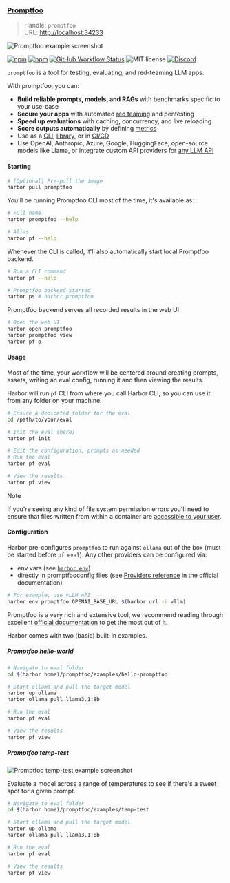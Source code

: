 ### [Promptfoo](https://github.com/promptfoo/promptfoo)

> Handle: `promptfoo`<br/>
> URL: [http://localhost:34233](http://localhost:34233)<br/>

![Promptfoo example screenshot](../docs/promptfoo.png)

[![npm](https://img.shields.io/npm/v/promptfoo)](https://npmjs.com/package/promptfoo)
[![npm](https://img.shields.io/npm/dm/promptfoo)](https://npmjs.com/package/promptfoo)
[![GitHub Workflow Status](https://img.shields.io/github/actions/workflow/status/typpo/promptfoo/main.yml)](https://github.com/promptfoo/promptfoo/actions/workflows/main.yml)
![MIT license](https://img.shields.io/github/license/promptfoo/promptfoo)
[![Discord](https://github.com/user-attachments/assets/2092591a-ccc5-42a7-aeb6-24a2808950fd)](https://discord.gg/gHPS9jjfbs)

`promptfoo` is a tool for testing, evaluating, and red-teaming LLM apps.

With promptfoo, you can:

- **Build reliable prompts, models, and RAGs** with benchmarks specific to your use-case
- **Secure your apps** with automated [red teaming](https://www.promptfoo.dev/docs/red-team/) and pentesting
- **Speed up evaluations** with caching, concurrency, and live reloading
- **Score outputs automatically** by defining [metrics](https://www.promptfoo.dev/docs/configuration/expected-outputs)
- Use as a [CLI](https://www.promptfoo.dev/docs/usage/command-line), [library](https://www.promptfoo.dev/docs/usage/node-package), or in [CI/CD](https://www.promptfoo.dev/docs/integrations/github-action)
- Use OpenAI, Anthropic, Azure, Google, HuggingFace, open-source models like Llama, or integrate custom API providers for [any LLM API](https://www.promptfoo.dev/docs/providers)

#### Starting

```bash
# [Optional] Pre-pull the image
harbor pull promptfoo
```

You'll be running Promptfoo CLI most of the time, it's available as:

```bash
# Full name
harbor promptfoo --help

# Alias
harbor pf --help
```

Whenever the CLI is called, it'll also automatically start local Promptfoo backend.

```bash
# Run a CLI command
harbor pf --help

# Promptfoo backend started
harbor ps # harbor.promptfoo
```

Promptfoo backend serves all recorded results in the web UI:

```bash
# Open the web UI
harbor open promptfoo
harbor promptfoo view
harbor pf o
```

#### Usage

Most of the time, your workflow will be centered around creating prompts, assets, writing an eval config, running it and then viewing the results.

Harbor will run `pf` CLI from where you call Harbor CLI, so you can use it from any folder on your machine.

```bash
# Ensure a dedicated folder for the eval
cd /path/to/your/eval

# Init the eval (here)
harbor pf init

# Edit the configuration, prompts as needed
# Run the eval
harbor pf eval

# View the results
harbor pf view
```

> [!NOTE]
> If you're seeing any kind of file system permission errors you'll need to ensure that files written from within a container are [accessible to your user](../docs/1.-Harbor-User-Guide#file-system-permissions).

#### Configuration

Harbor pre-configures `promptfoo` to run against `ollama` out of the box (must be started before `pf eval`). Any other providers can be configured via:

- env vars (see [`harbor env`](../docs/3.-Harbor-CLI-Reference#harbor-env))
- directly in promptfooconfig files (see [Providers reference](https://www.promptfoo.dev/docs/providers/) in the official documentation)

```bash
# For example, use vLLM API
harbor env promptfoo OPENAI_BASE_URL $(harbor url -i vllm)
```

Promptfoo is a very rich and extensive tool, we recommend reading through excellent [official documentation](https://www.promptfoo.dev/docs/intro) to get the most out of it.

Harbor comes with two (basic) built-in examples.

##### Promptfoo hello-world

```bash
# Navigate to eval folder
cd $(harbor home)/promptfoo/examples/hello-promptfoo

# Start ollama and pull the target model
harbor up ollama
harbor ollama pull llama3.1:8b

# Run the eval
harbor pf eval

# View the results
harbor pf view
```

##### Promptfoo temp-test

![Promptfoo temp-test example screenshot](../docs/promptfoo-2.png)

Evaluate a model across a range of temperatures to see if there's a sweet spot for a given prompt.

```bash
# Navigate to eval folder
cd $(harbor home)/promptfoo/examples/temp-test

# Start ollama and pull the target model
harbor up ollama
harbor ollama pull llama3.1:8b

# Run the eval
harbor pf eval

# View the results
harbor pf view
```
